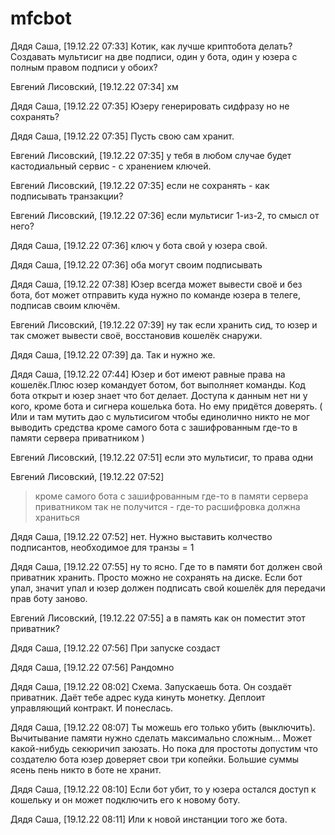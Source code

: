 # mfcbot

Дядя Саша, [19.12.22 07:33]
Котик, как лучше криптобота делать? Создавать мультисиг на две подписи, один у бота, один у юзера с полным правом подписи у обоих?

Евгений Лисовский, [19.12.22 07:34]
хм

Дядя Саша, [19.12.22 07:35]
Юзеру генерировать сидфразу но не сохранять?

Дядя Саша, [19.12.22 07:35]
Пусть свою сам хранит.

Евгений Лисовский, [19.12.22 07:35]
у тебя в любом случае будет кастодиальный сервис - с хранением ключей.

Евгений Лисовский, [19.12.22 07:35]
если не сохранять - как подписывать транзакции?

Евгений Лисовский, [19.12.22 07:36]
если мультисиг 1-из-2, то смысл от него?

Дядя Саша, [19.12.22 07:36]
ключ у бота свой у юзера свой.

Дядя Саша, [19.12.22 07:36]
оба могут своим подписывать

Дядя Саша, [19.12.22 07:38]
Юзер всегда может вывести своё и без бота, бот может отправить куда нужно по команде юзера в телеге, подписав своим ключём.

Евгений Лисовский, [19.12.22 07:39]
ну так если хранить сид, то юзер и так сможет вывести своё, восстановив кошелёк снаружи.

Дядя Саша, [19.12.22 07:39]
да. Так и нужно же.

Дядя Саша, [19.12.22 07:44]
Юзер и бот имеют равные права на кошелёк.Плюс юзер командует ботом, бот выполняет команды. Код бота открыт и юзер знает что бот делает. Доступа к данным нет ни у кого, кроме бота и сигнера кошелька бота. Но ему придётся доверять. ( Или и там мутить дао с мультисигом чтобы единолично никто не мог выводить средства кроме самого бота с зашифрованным где-то в памяти сервера приватником )

Евгений Лисовский, [19.12.22 07:51]
если это мультисиг, то права одни

Евгений Лисовский, [19.12.22 07:52]
> кроме самого бота с зашифрованным где-то в памяти сервера приватником
так не получится - где-то расшифровка должна храниться

Дядя Саша, [19.12.22 07:52]
нет. Нужно выставить колчество подписантов, необходимое для транзы = 1

Дядя Саша, [19.12.22 07:55]
ну то ясно. Где то в памяти бот должен свой приватник хранить. Просто можно не сохранять на диске. Если бот упал, значит упал и юзер должен подписать свой кошелёк для передачи прав боту заново.

Евгений Лисовский, [19.12.22 07:55]
а в память как он поместит этот приватник?

Дядя Саша, [19.12.22 07:56]
При запуске создаст

Дядя Саша, [19.12.22 07:56]
Рандомно

Дядя Саша, [19.12.22 08:02]
Схема. Запускаешь бота. Он создаёт приватник. Даёт тебе адрес куда кинуть монетку. Деплоит управляющий контракт. И понеслась.

Дядя Саша, [19.12.22 08:07]
Ты можешь его только убить (выключить).  Вычитывание памяти нужно сделать максимально сложным... Может какой-нибудь секюричип заюзать. Но пока для простоты допустим что создателю бота юзер доверяет свои три копейки. Большие суммы ясень пень никто в боте не хранит.

Дядя Саша, [19.12.22 08:10]
Если бот убит, то у юзера остался доступ к кошельку и он может подключить его к новому боту.

Дядя Саша, [19.12.22 08:11]
Или к новой инстанции того же бота.
